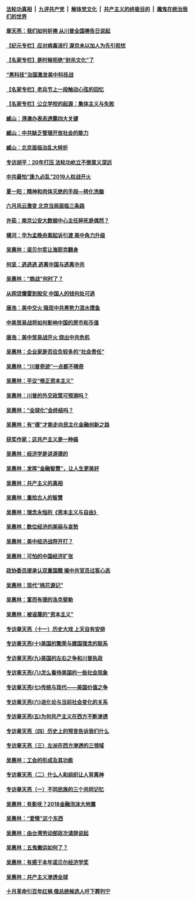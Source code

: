 ####  [法轮功真相](../../../../basic/blob/master/README.md?t=07010301) &nbsp;|&nbsp; [九评共产党](../../../../9ping.md/blob/master/README.md?t=07010301) &nbsp;|&nbsp; [解体党文化](../../../../jtdwh.md/blob/master/README.md?t=07010301)  &nbsp;|&nbsp; [共产主义的终极目的](../../../../gczydzjmd.md/blob/master/README.md?t=07010301) &nbsp;|&nbsp; [魔鬼在统治我们的世界](../../../../mgztzwmdsj.md/blob/master/README.md?t=07010301) 

#### [章天亮：我们如何祈祷 从川普全国祷告日说起](../pages/nsc423/n11944627.md?t=07010301) 

#### [【纪元专栏】应对病毒流行 渥京未以加人为先引担忧](../pages/nsc423/n11875714.md?t=07010301) 

#### [【名家专栏】是时候拒绝“封杀文化”了](../pages/nsc423/n11814093.md?t=07010301) 

#### [“黑科技”治国激发美中科技战](../pages/nsc423/n11638056.md?t=07010301) 

#### [【名家专栏】老兵节上一段触动心弦的回忆](../pages/nsc423/n11646016.md?t=07010301) 

#### [【名家专栏】公立学校的起源：集体主义与失败](../pages/nsc423/n11601833.md?t=07010301) 

#### [臧山：港澳办表态透露四大关键](../pages/nsc423/n11421628.md?t=07010301) 

#### [臧山：中共缺乏管理开放社会的能力](../pages/nsc423/n11407457.md?t=07010301) 

#### [臧山：北京面临治乱大转折](../pages/nsc423/n11406895.md?t=07010301) 

#### [专访胡平：20年打压 法轮功屹立不倒意义深远](../pages/nsc423/n11398800.md?t=07010301) 

#### [中共最怕“逢九必乱”2019人权战开火](../pages/nsc423/n11385248.md?t=07010301) 

#### [夏一阳：精神和肉体灭绝的手段—转化洗脑](../pages/nsc423/n11368250.md?t=07010301) 

#### [六月风云激变 北京当局面临三条路](../pages/nsc423/n11313668.md?t=07010301) 

#### [许茹：南京公安大数据中心主任猝死是偶然？](../pages/nsc423/n11064744.md?t=07010301) 

#### [横河：华为孟晚舟案起诉引渡 美中角力升级](../pages/nsc423/n11027230.md?t=07010301) 

#### [吴惠林：诺贝尔奖让海耶克翻身](../pages/nsc423/n10890049.md?t=07010301) 

#### [何坚：逃逃逃 逃离中国与逃离中共](../pages/nsc423/n10592891.md?t=07010301) 

#### [吴惠林：“商战”何时了？](../pages/nsc423/n10573558.md?t=07010301) 

#### [从网贷爆雷到股灾 中国人的钱何处可逃](../pages/nsc423/n10572800.md?t=07010301) 

#### [唐浩：美中交火 隐现中共黑势力混水摸鱼](../pages/nsc423/n10544040.md?t=07010301) 

#### [中美贸易战将如何影响中国的房市和币值](../pages/nsc423/n10543697.md?t=07010301) 

#### [唐浩：美中贸易战开火 烧出中共危机](../pages/nsc423/n10540126.md?t=07010301) 

#### [吴惠林：企业家是否应负较多的“社会责任”](../pages/nsc423/n10535022.md?t=07010301) 

#### [吴惠林：“川普奇迹”一点都不稀奇](../pages/nsc423/n10512808.md?t=07010301) 

#### [吴惠林：平议“修正资本主义”](../pages/nsc423/n10495724.md?t=07010301) 

#### [吴惠林：川普的外交政策可预测吗？](../pages/nsc423/n10462387.md?t=07010301) 

#### [吴惠林：“全球化”会终结吗？](../pages/nsc423/n10452838.md?t=07010301) 

#### [吴惠林：有“德”才能走向民主化金融创新之路](../pages/nsc423/n10432292.md?t=07010301) 

#### [获奖作家：这共产主义是一种癌](../pages/nsc423/n10431541.md?t=07010301) 

#### [吴惠林：经济学是讲道德的](../pages/nsc423/n10398014.md?t=07010301) 

#### [吴惠林：发挥“金融智慧”，让人生更美好](../pages/nsc423/n10375019.md?t=07010301) 

#### [吴惠林：共产主义的真相](../pages/nsc423/n10351394.md?t=07010301) 

#### [吴惠林：重拾古人的智慧](../pages/nsc423/n10337691.md?t=07010301) 

#### [吴惠林：理念永恒的《资本主义与自由》](../pages/nsc423/n10316274.md?t=07010301) 

#### [吴惠林：数位经济的美丽与哀愁](../pages/nsc423/n10292946.md?t=07010301) 

#### [吴惠林：美中经济战将开打？](../pages/nsc423/n10258825.md?t=07010301) 

#### [吴惠林：可怕的中国经济扩张](../pages/nsc423/n10219147.md?t=07010301) 

#### [政协委员提承认双重国籍 揭中共官员过客心态](../pages/nsc423/n10208809.md?t=07010301) 

#### [吴惠林：现代“桃花源记”](../pages/nsc423/n10185234.md?t=07010301) 

#### [吴惠林：富而有德的洛克斐勒](../pages/nsc423/n10142264.md?t=07010301) 

#### [吴惠林：被诬蔑的“资本主义”](../pages/nsc423/n10124816.md?t=07010301) 

#### [专访章天亮（十一）历史大戏 上天自有安排](../pages/nsc423/n10094905.md?t=07010301) 

#### [专访章天亮(十)美国的繁荣与建国理念的联系](../pages/nsc423/n10094899.md?t=07010301) 

#### [专访章天亮(九)美国的左右之争和川普执政](../pages/nsc423/n10094889.md?t=07010301) 

#### [专访章天亮(八)怎么看待美国的一些社会现象](../pages/nsc423/n10094857.md?t=07010301) 

#### [专访章天亮(七)传统与现代——美国价值之争](../pages/nsc423/n10093140.md?t=07010301) 

#### [专访章天亮(六)进化论与当前社会变化的关系](../pages/nsc423/n10092036.md?t=07010301) 

#### [专访章天亮(五)为何共产主义在西方不断渗透](../pages/nsc423/n10083620.md?t=07010301) 

#### [专访章天亮（四）历史上的预言告诉我们什么](../pages/nsc423/n10083606.md?t=07010301) 

#### [专访章天亮（三）左派在西方渗透的三领域](../pages/nsc423/n10081115.md?t=07010301) 

#### [吴惠林：工会的形成及其功能](../pages/nsc423/n10080633.md?t=07010301) 

#### [专访章天亮（二）什么人和组织让人背离神](../pages/nsc423/n10076637.md?t=07010301) 

#### [专访章天亮（一）不同民族的三个共同记忆](../pages/nsc423/n10074188.md?t=07010301) 

#### [吴惠林：有影呒？2018金融泡沫大地震](../pages/nsc423/n10040534.md?t=07010301) 

#### [吴惠林：“爱情”这个东西](../pages/nsc423/n10019423.md?t=07010301) 

#### [吴惠林：由台湾劳动部政次请辞说起](../pages/nsc423/n9979679.md?t=07010301) 

#### [吴惠林：五鬼搬运如何了？](../pages/nsc423/n9925338.md?t=07010301) 

#### [吴惠林：有感于本年诺贝尔经济学奖](../pages/nsc423/n9871883.md?t=07010301) 

#### [吴惠林：共产主义渗透全球](../pages/nsc423/n9812748.md?t=07010301) 

#### [十月革命引百年红祸 俄总统候选人吁下葬列宁](../pages/nsc423/n9810182.md?t=07010301) 

